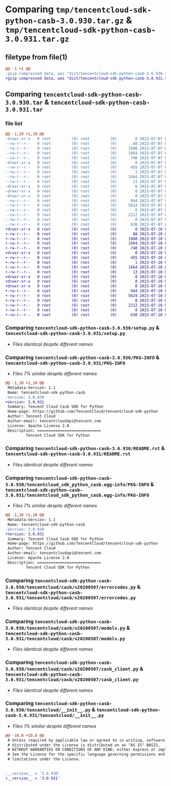 # Comparing `tmp/tencentcloud-sdk-python-casb-3.0.930.tar.gz` & `tmp/tencentcloud-sdk-python-casb-3.0.931.tar.gz`

## filetype from file(1)

```diff
@@ -1 +1 @@
-gzip compressed data, was "dist/tencentcloud-sdk-python-casb-3.0.930.tar", last modified: Fri Jul  7 00:18:15 2023, max compression
+gzip compressed data, was "dist/tencentcloud-sdk-python-casb-3.0.931.tar", last modified: Mon Jul 10 00:32:13 2023, max compression
```

## Comparing `tencentcloud-sdk-python-casb-3.0.930.tar` & `tencentcloud-sdk-python-casb-3.0.931.tar`

### file list

```diff
@@ -1,19 +1,19 @@
-drwxr-xr-x   0 root         (0) root         (0)        0 2023-07-07 00:18:15.000000 tencentcloud-sdk-python-casb-3.0.930/
--rw-r--r--   0 root         (0) root         (0)       88 2023-07-07 00:18:15.000000 tencentcloud-sdk-python-casb-3.0.930/setup.cfg
--rw-r--r--   0 root         (0) root         (0)     1008 2023-07-07 00:18:15.000000 tencentcloud-sdk-python-casb-3.0.930/setup.py
--rw-r--r--   0 root         (0) root         (0)     1664 2023-07-07 00:18:15.000000 tencentcloud-sdk-python-casb-3.0.930/PKG-INFO
--rw-r--r--   0 root         (0) root         (0)      740 2023-07-07 00:18:15.000000 tencentcloud-sdk-python-casb-3.0.930/README.rst
-drwxr-xr-x   0 root         (0) root         (0)        0 2023-07-07 00:18:15.000000 tencentcloud-sdk-python-casb-3.0.930/tencentcloud_sdk_python_casb.egg-info/
--rw-r--r--   0 root         (0) root         (0)      455 2023-07-07 00:18:15.000000 tencentcloud-sdk-python-casb-3.0.930/tencentcloud_sdk_python_casb.egg-info/SOURCES.txt
--rw-r--r--   0 root         (0) root         (0)        1 2023-07-07 00:18:15.000000 tencentcloud-sdk-python-casb-3.0.930/tencentcloud_sdk_python_casb.egg-info/dependency_links.txt
--rw-r--r--   0 root         (0) root         (0)     1664 2023-07-07 00:18:15.000000 tencentcloud-sdk-python-casb-3.0.930/tencentcloud_sdk_python_casb.egg-info/PKG-INFO
--rw-r--r--   0 root         (0) root         (0)       13 2023-07-07 00:18:15.000000 tencentcloud-sdk-python-casb-3.0.930/tencentcloud_sdk_python_casb.egg-info/top_level.txt
-drwxr-xr-x   0 root         (0) root         (0)        0 2023-07-07 00:18:15.000000 tencentcloud-sdk-python-casb-3.0.930/tencentcloud/
-drwxr-xr-x   0 root         (0) root         (0)        0 2023-07-07 00:18:15.000000 tencentcloud-sdk-python-casb-3.0.930/tencentcloud/casb/
-drwxr-xr-x   0 root         (0) root         (0)        0 2023-07-07 00:18:15.000000 tencentcloud-sdk-python-casb-3.0.930/tencentcloud/casb/v20200507/
--rw-r--r--   0 root         (0) root         (0)      944 2023-07-07 00:18:15.000000 tencentcloud-sdk-python-casb-3.0.930/tencentcloud/casb/v20200507/errorcodes.py
--rw-r--r--   0 root         (0) root         (0)     5624 2023-07-07 00:18:15.000000 tencentcloud-sdk-python-casb-3.0.930/tencentcloud/casb/v20200507/models.py
--rw-r--r--   0 root         (0) root         (0)        0 2023-07-07 00:18:15.000000 tencentcloud-sdk-python-casb-3.0.930/tencentcloud/casb/v20200507/__init__.py
--rw-r--r--   0 root         (0) root         (0)     2212 2023-07-07 00:18:15.000000 tencentcloud-sdk-python-casb-3.0.930/tencentcloud/casb/v20200507/casb_client.py
--rw-r--r--   0 root         (0) root         (0)        0 2023-07-07 00:18:15.000000 tencentcloud-sdk-python-casb-3.0.930/tencentcloud/casb/__init__.py
--rw-r--r--   0 root         (0) root         (0)      630 2023-07-07 00:18:15.000000 tencentcloud-sdk-python-casb-3.0.930/tencentcloud/__init__.py
+drwxr-xr-x   0 root         (0) root         (0)        0 2023-07-10 00:32:13.000000 tencentcloud-sdk-python-casb-3.0.931/
+-rw-r--r--   0 root         (0) root         (0)       88 2023-07-10 00:32:13.000000 tencentcloud-sdk-python-casb-3.0.931/setup.cfg
+-rw-r--r--   0 root         (0) root         (0)     1008 2023-07-10 00:32:13.000000 tencentcloud-sdk-python-casb-3.0.931/setup.py
+-rw-r--r--   0 root         (0) root         (0)     1664 2023-07-10 00:32:13.000000 tencentcloud-sdk-python-casb-3.0.931/PKG-INFO
+-rw-r--r--   0 root         (0) root         (0)      740 2023-07-10 00:32:13.000000 tencentcloud-sdk-python-casb-3.0.931/README.rst
+drwxr-xr-x   0 root         (0) root         (0)        0 2023-07-10 00:32:13.000000 tencentcloud-sdk-python-casb-3.0.931/tencentcloud_sdk_python_casb.egg-info/
+-rw-r--r--   0 root         (0) root         (0)      455 2023-07-10 00:32:13.000000 tencentcloud-sdk-python-casb-3.0.931/tencentcloud_sdk_python_casb.egg-info/SOURCES.txt
+-rw-r--r--   0 root         (0) root         (0)        1 2023-07-10 00:32:13.000000 tencentcloud-sdk-python-casb-3.0.931/tencentcloud_sdk_python_casb.egg-info/dependency_links.txt
+-rw-r--r--   0 root         (0) root         (0)     1664 2023-07-10 00:32:13.000000 tencentcloud-sdk-python-casb-3.0.931/tencentcloud_sdk_python_casb.egg-info/PKG-INFO
+-rw-r--r--   0 root         (0) root         (0)       13 2023-07-10 00:32:13.000000 tencentcloud-sdk-python-casb-3.0.931/tencentcloud_sdk_python_casb.egg-info/top_level.txt
+drwxr-xr-x   0 root         (0) root         (0)        0 2023-07-10 00:32:13.000000 tencentcloud-sdk-python-casb-3.0.931/tencentcloud/
+drwxr-xr-x   0 root         (0) root         (0)        0 2023-07-10 00:32:13.000000 tencentcloud-sdk-python-casb-3.0.931/tencentcloud/casb/
+drwxr-xr-x   0 root         (0) root         (0)        0 2023-07-10 00:32:13.000000 tencentcloud-sdk-python-casb-3.0.931/tencentcloud/casb/v20200507/
+-rw-r--r--   0 root         (0) root         (0)      944 2023-07-10 00:32:13.000000 tencentcloud-sdk-python-casb-3.0.931/tencentcloud/casb/v20200507/errorcodes.py
+-rw-r--r--   0 root         (0) root         (0)     5624 2023-07-10 00:32:13.000000 tencentcloud-sdk-python-casb-3.0.931/tencentcloud/casb/v20200507/models.py
+-rw-r--r--   0 root         (0) root         (0)        0 2023-07-10 00:32:13.000000 tencentcloud-sdk-python-casb-3.0.931/tencentcloud/casb/v20200507/__init__.py
+-rw-r--r--   0 root         (0) root         (0)     2212 2023-07-10 00:32:13.000000 tencentcloud-sdk-python-casb-3.0.931/tencentcloud/casb/v20200507/casb_client.py
+-rw-r--r--   0 root         (0) root         (0)        0 2023-07-10 00:32:13.000000 tencentcloud-sdk-python-casb-3.0.931/tencentcloud/casb/__init__.py
+-rw-r--r--   0 root         (0) root         (0)      630 2023-07-10 00:32:13.000000 tencentcloud-sdk-python-casb-3.0.931/tencentcloud/__init__.py
```

### Comparing `tencentcloud-sdk-python-casb-3.0.930/setup.py` & `tencentcloud-sdk-python-casb-3.0.931/setup.py`

 * *Files identical despite different names*

### Comparing `tencentcloud-sdk-python-casb-3.0.930/PKG-INFO` & `tencentcloud-sdk-python-casb-3.0.931/PKG-INFO`

 * *Files 7% similar despite different names*

```diff
@@ -1,10 +1,10 @@
 Metadata-Version: 1.1
 Name: tencentcloud-sdk-python-casb
-Version: 3.0.930
+Version: 3.0.931
 Summary: Tencent Cloud Casb SDK for Python
 Home-page: https://github.com/TencentCloud/tencentcloud-sdk-python
 Author: Tencent Cloud
 Author-email: tencentcloudapi@tencent.com
 License: Apache License 2.0
 Description: ============================
         Tencent Cloud SDK for Python
```

### Comparing `tencentcloud-sdk-python-casb-3.0.930/README.rst` & `tencentcloud-sdk-python-casb-3.0.931/README.rst`

 * *Files identical despite different names*

### Comparing `tencentcloud-sdk-python-casb-3.0.930/tencentcloud_sdk_python_casb.egg-info/PKG-INFO` & `tencentcloud-sdk-python-casb-3.0.931/tencentcloud_sdk_python_casb.egg-info/PKG-INFO`

 * *Files 7% similar despite different names*

```diff
@@ -1,10 +1,10 @@
 Metadata-Version: 1.1
 Name: tencentcloud-sdk-python-casb
-Version: 3.0.930
+Version: 3.0.931
 Summary: Tencent Cloud Casb SDK for Python
 Home-page: https://github.com/TencentCloud/tencentcloud-sdk-python
 Author: Tencent Cloud
 Author-email: tencentcloudapi@tencent.com
 License: Apache License 2.0
 Description: ============================
         Tencent Cloud SDK for Python
```

### Comparing `tencentcloud-sdk-python-casb-3.0.930/tencentcloud/casb/v20200507/errorcodes.py` & `tencentcloud-sdk-python-casb-3.0.931/tencentcloud/casb/v20200507/errorcodes.py`

 * *Files identical despite different names*

### Comparing `tencentcloud-sdk-python-casb-3.0.930/tencentcloud/casb/v20200507/models.py` & `tencentcloud-sdk-python-casb-3.0.931/tencentcloud/casb/v20200507/models.py`

 * *Files identical despite different names*

### Comparing `tencentcloud-sdk-python-casb-3.0.930/tencentcloud/casb/v20200507/casb_client.py` & `tencentcloud-sdk-python-casb-3.0.931/tencentcloud/casb/v20200507/casb_client.py`

 * *Files identical despite different names*

### Comparing `tencentcloud-sdk-python-casb-3.0.930/tencentcloud/__init__.py` & `tencentcloud-sdk-python-casb-3.0.931/tencentcloud/__init__.py`

 * *Files 1% similar despite different names*

```diff
@@ -10,8 +10,8 @@
 # Unless required by applicable law or agreed to in writing, software
 # distributed under the License is distributed on an "AS IS" BASIS,
 # WITHOUT WARRANTIES OR CONDITIONS OF ANY KIND, either express or implied.
 # See the License for the specific language governing permissions and
 # limitations under the License.
 
 
-__version__ = '3.0.930'
+__version__ = '3.0.931'
```

